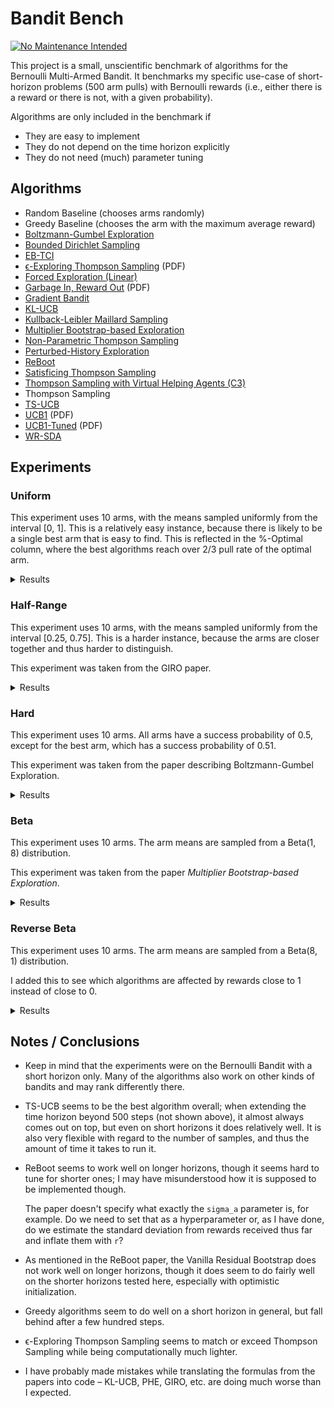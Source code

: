 # Bandit Bench

[![No Maintenance Intended](http://unmaintained.tech/badge.svg)](http://unmaintained.tech/)

This project is a small, unscientific benchmark of algorithms for the Bernoulli
Multi-Armed Bandit. It benchmarks my specific use-case of short-horizon problems
(500 arm pulls) with Bernoulli rewards (i.e., either there is a reward or there
is not, with a given probability).

Algorithms are only included in the benchmark if

- They are easy to implement
- They do not depend on the time horizon explicitly
- They do not need (much) parameter tuning

## Algorithms

- Random Baseline (chooses arms randomly)
- Greedy Baseline (chooses the arm with the maximum average reward)
- [Boltzmann-Gumbel Exploration](https://arxiv.org/abs/1705.10257)
- [Bounded Dirichlet Sampling](https://arxiv.org/abs/2111.09724)
- [EB-TCI](https://arxiv.org/abs/2206.05979)
- [ϵ-Exploring Thompson Sampling](https://proceedings.mlr.press/v202/jin23b/jin23b.pdf) (PDF)
- [Forced Exploration (Linear)](https://arxiv.org/abs/2312.07285)
- [Garbage In, Reward Out](http://proceedings.mlr.press/v97/kveton19a/kveton19a.pdf) (PDF)
- [Gradient Bandit](https://arxiv.org/abs/2402.17235)
- [KL-UCB](https://arxiv.org/abs/1102.2490)
- [Kullback-Leibler Maillard Sampling](https://arxiv.org/abs/2304.14989)
- [Multiplier Bootstrap-based Exploration](https://arxiv.org/abs/2302.01543)
- [Non-Parametric Thompson Sampling](https://proceedings.mlr.press/v117/riou20a.html)
- [Perturbed-History Exploration](https://arxiv.org/abs/1902.10089)
- [ReBoot](https://arxiv.org/abs/2002.08436)
- [Satisficing Thompson Sampling](https://arxiv.org/abs/1704.09028)
- [Thompson Sampling with Virtual Helping Agents (C3)](https://arxiv.org/abs/2209.08197)
- Thompson Sampling
- [TS-UCB](https://arxiv.org/abs/2006.06372)
- [UCB1](https://homes.di.unimi.it/~cesabian/Pubblicazioni/ml-02.pdf) (PDF)
- [UCB1-Tuned](https://homes.di.unimi.it/~cesabian/Pubblicazioni/ml-02.pdf) (PDF)
- [WR-SDA](https://arxiv.org/abs/2010.14323)

## Experiments

### Uniform

This experiment uses 10 arms, with the means sampled uniformly from the interval
[0, 1]. This is a relatively easy instance, because there is likely to be a
single best arm that is easy to find. This is reflected in the %-Optimal column,
where the best algorithms reach over 2/3 pull rate of the optimal arm.

<details>
<summary>Results</summary>

<!-- `> cargo run --release --bin uniform` -->
<!-- BEGIN mdsh -->
| Algorithm                                                   | %-Optimal | Regret (Mean) | Regret (Median Absolute Deviation) |  Time  |
| ----------------------------------------------------------- | --------: | ------------: | ---------------------------------: | :----: |
| Vanilla Residual Bootstrap (init=1)                         |    73.31% |       16.9644 |                             3.0372 | 0.20s  |
| TS-UCB (100 samples)                                        |    72.43% |       17.4061 |                             3.2706 | 64.91s |
| TS-UCB (10 samples)                                         |    72.88% |       17.8546 |                             3.5976 | 6.35s  |
| Vanilla Residual Bootstrap (init=0)                         |    70.53% |       18.4180 |                             2.5125 | 0.20s  |
| ReBoot (r=0.50)                                             |    69.90% |       18.5399 |                             2.5231 | 0.24s  |
| ReBoot (r=0.90)                                             |    70.89% |       19.0026 |                             2.8707 | 0.25s  |
| ReBoot (r=1.00)                                             |    70.75% |       19.6511 |                             2.9337 | 0.25s  |
| Greedy                                                      |    67.48% |       19.7483 |                             2.4973 | 0.14s  |
| TS-UCB (1 sample)                                           |    72.28% |       19.9767 |                             5.3785 | 0.63s  |
| Thompson Sampling with Virtual Helping Agents (Combiner C3) |    63.36% |       21.1298 |                             6.2710 | 24.43s |
| WR-SDA                                                      |    67.66% |       23.8199 |                             5.0460 | 1.61s  |
| Multiplier Bootstrap-based Exploration                      |    67.82% |       26.0614 |                             3.6393 | 6.27s  |
| ReBoot (r=1.50)                                             |    70.37% |       26.4939 |                             3.5531 | 0.26s  |
| ϵ-Exploring Thompson Sampling                               |    64.31% |       27.5471 |                             8.9868 | 0.19s  |
| Thompson Sampling                                           |    67.00% |       28.9445 |                             7.1632 | 0.63s  |
| Satisficing Thompson Sampling (ϵ=0.005)                     |    66.88% |       29.0225 |                             7.0900 | 0.94s  |
| Satisficing Thompson Sampling (ϵ=0.010)                     |    66.49% |       29.3398 |                             6.9895 | 0.94s  |
| KL-UCB                                                      |    67.56% |       29.6893 |                             7.4957 | 7.90s  |
| ReBoot (r=1.70)                                             |    68.47% |       31.4177 |                             3.6511 | 0.26s  |
| UCB1-Tuned                                                  |    62.81% |       31.7769 |                             3.6345 | 0.27s  |
| Non-Parametric Thompson Sampling                            |    64.59% |       33.8504 |                             7.0679 | 4.65s  |
| Bounded Dirichlet Sampling                                  |    64.70% |       34.2376 |                             7.1518 | 2.14s  |
| Satisficing Thompson Sampling (ϵ=0.050)                     |    58.20% |       34.9791 |                             6.9401 | 0.94s  |
| Kullback-Leibler Maillard Sampling                          |    60.53% |       37.5467 |                             8.4138 | 0.62s  |
| Perturbed-History Exploration (a=1.1)                       |    57.78% |       37.8970 |                             5.6488 | 0.82s  |
| Satisficing Thompson Sampling (ϵ=0.100)                     |    44.92% |       44.1840 |                            10.6738 | 0.92s  |
| Garbage In, Reward Out (a=0.10)                             |    57.08% |       44.4496 |                             4.8697 | 0.99s  |
| Tsallis-INF                                                 |    55.26% |       46.5441 |                             5.8549 | 1.11s  |
| Garbage In, Reward Out (a=0.33)                             |    51.88% |       51.5502 |                             5.3784 | 1.26s  |
| EB-TCI                                                      |    42.95% |       56.0202 |                            16.1098 | 0.42s  |
| Perturbed-History Exploration (a=2.1)                       |    48.19% |       56.7164 |                             6.0494 | 1.05s  |
| Garbage In, Reward Out (a=1.00)                             |    43.64% |       66.8026 |                             7.0771 | 1.35s  |
| Boltzmann-Gumbel Exploration                                |    44.52% |       69.1820 |                             6.7076 | 0.41s  |
| UCB1                                                        |    34.84% |       87.3965 |                            10.1205 | 0.19s  |
| Gradient Bandit                                             |    30.56% |      111.1047 |                            17.4381 | 0.45s  |
| Gradient Bandit (with baseline)                             |    31.78% |      114.0673 |                            11.6366 | 0.47s  |
| Forced Exploration                                          |    39.67% |      120.7367 |                            16.8185 | 0.10s  |
| Random                                                      |     9.99% |      205.0580 |                            30.3100 | 0.04s  |
<!-- END mdsh -->

</details>

### Half-Range

This experiment uses 10 arms, with the means sampled uniformly from the interval
\[0.25, 0.75\]. This is a harder instance, because the arms are closer together
and thus harder to distinguish.

This experiment was taken from the GIRO paper.

<details>
<summary>Results</summary>

<!-- `> cargo run --release --bin half_range` -->
<!-- BEGIN mdsh -->
| Algorithm                                                   | %-Optimal | Regret (Mean) | Regret (Median Absolute Deviation) |  Time  |
| ----------------------------------------------------------- | --------: | ------------: | ---------------------------------: | :----: |
| Vanilla Residual Bootstrap (init=1)                         |    45.94% |       24.6010 |                             6.5389 | 0.23s  |
| Thompson Sampling with Virtual Helping Agents (Combiner C3) |    44.83% |       26.7704 |                             8.7872 | 11.49s |
| TS-UCB (100 samples)                                        |    44.83% |       27.4483 |                             6.6267 | 65.62s |
| Vanilla Residual Bootstrap (init=0)                         |    39.98% |       27.7827 |                             9.2352 | 0.21s  |
| ReBoot (r=1.00)                                             |    41.18% |       27.8871 |                             8.3985 | 0.25s  |
| Greedy                                                      |    39.00% |       28.0151 |                             9.7636 | 0.13s  |
| ReBoot (r=0.90)                                             |    40.63% |       28.0172 |                             8.8135 | 0.25s  |
| ReBoot (r=0.50)                                             |    39.52% |       28.0805 |                             9.6491 | 0.22s  |
| TS-UCB (10 samples)                                         |    45.12% |       28.1337 |                             6.0061 | 6.79s  |
| ϵ-Exploring Thompson Sampling                               |    41.08% |       30.8109 |                             9.0357 | 0.17s  |
| Multiplier Bootstrap-based Exploration                      |    42.47% |       30.9818 |                             6.6402 | 5.97s  |
| TS-UCB (1 sample)                                           |    42.42% |       31.6765 |                             6.1443 | 0.65s  |
| ReBoot (r=1.50)                                             |    42.27% |       31.7111 |                             6.1746 | 0.25s  |
| WR-SDA                                                      |    38.17% |       34.3574 |                             7.8687 | 2.55s  |
| ReBoot (r=1.70)                                             |    39.81% |       35.3730 |                             6.1512 | 0.26s  |
| UCB1-Tuned                                                  |    39.23% |       36.0362 |                             5.7070 | 0.27s  |
| Thompson Sampling                                           |    35.68% |       40.6934 |                             7.4756 | 0.66s  |
| Satisficing Thompson Sampling (ϵ=0.005)                     |    35.61% |       40.7462 |                             7.4738 | 0.91s  |
| Satisficing Thompson Sampling (ϵ=0.010)                     |    35.54% |       40.8342 |                             7.6058 | 0.83s  |
| Perturbed-History Exploration (a=1.1)                       |    34.15% |       42.4480 |                             7.6337 | 0.85s  |
| KL-UCB                                                      |    35.22% |       42.8549 |                             6.2878 | 7.84s  |
| EB-TCI                                                      |    30.68% |       43.1680 |                             8.8295 | 0.36s  |
| Satisficing Thompson Sampling (ϵ=0.050)                     |    33.15% |       43.2663 |                             8.0491 | 0.84s  |
| Non-Parametric Thompson Sampling                            |    33.66% |       43.8953 |                             7.4578 | 4.53s  |
| Bounded Dirichlet Sampling                                  |    33.37% |       44.9539 |                             7.9732 | 2.58s  |
| Garbage In, Reward Out (a=0.10)                             |    32.82% |       44.9909 |                             7.5012 | 1.00s  |
| Tsallis-INF                                                 |    33.02% |       45.9683 |                             8.4113 | 1.06s  |
| Kullback-Leibler Maillard Sampling                          |    30.15% |       48.1212 |                             8.2677 | 0.63s  |
| Satisficing Thompson Sampling (ϵ=0.100)                     |    27.97% |       48.1233 |                            10.0095 | 0.90s  |
| Garbage In, Reward Out (a=0.33)                             |    30.19% |       49.2192 |                             8.0236 | 1.06s  |
| Perturbed-History Exploration (a=2.1)                       |    28.34% |       52.5133 |                             8.3130 | 0.97s  |
| Garbage In, Reward Out (a=1.00)                             |    25.47% |       58.0660 |                             8.8999 | 1.14s  |
| Boltzmann-Gumbel Exploration                                |    25.93% |       58.3994 |                             8.7698 | 0.37s  |
| Forced Exploration                                          |    27.38% |       65.0601 |                             9.4003 | 0.09s  |
| UCB1                                                        |    20.65% |       68.4993 |                            10.1090 | 0.19s  |
| Gradient Bandit                                             |    19.16% |       75.6775 |                            12.1688 | 0.40s  |
| Gradient Bandit (with baseline)                             |    18.70% |       77.4743 |                            10.5750 | 0.44s  |
| Random                                                      |     9.99% |      102.5290 |                            15.1550 | 0.03s  |
<!-- END mdsh -->

</details>

### Hard

This experiment uses 10 arms. All arms have a success probability of 0.5, except
for the best arm, which has a success probability of 0.51.

This experiment was taken from the paper describing Boltzmann-Gumbel Exploration.

<details>
<summary>Results</summary>

<!-- `> cargo run --release --bin hard` -->
<!-- BEGIN mdsh -->
| Algorithm                                                   | %-Optimal | Regret (Mean) | Regret (Median Absolute Deviation) |  Time  |
| ----------------------------------------------------------- | --------: | ------------: | ---------------------------------: | :----: |
| Greedy                                                      |    16.72% |        4.1640 |                             0.1100 | 0.13s  |
| Vanilla Residual Bootstrap (init=0)                         |    14.09% |        4.2955 |                             0.1100 | 0.20s  |
| ϵ-Exploring Thompson Sampling                               |    13.51% |        4.3245 |                             0.1100 | 0.20s  |
| ReBoot (r=0.50)                                             |    13.12% |        4.3439 |                             0.1200 | 0.26s  |
| Forced Exploration                                          |    13.03% |        4.3486 |                             0.1900 | 0.10s  |
| Vanilla Residual Bootstrap (init=1)                         |    12.84% |        4.3578 |                             0.1700 | 0.23s  |
| ReBoot (r=0.90)                                             |    12.64% |        4.3682 |                             0.1300 | 0.23s  |
| ReBoot (r=1.00)                                             |    12.48% |        4.3759 |                             0.1400 | 0.25s  |
| TS-UCB (100 samples)                                        |    12.05% |        4.3973 |                             0.2500 | 65.87s |
| ReBoot (r=1.50)                                             |    11.56% |        4.4222 |                             0.2400 | 0.25s  |
| EB-TCI                                                      |    11.55% |        4.4225 |                             0.4400 | 0.41s  |
| TS-UCB (10 samples)                                         |    11.55% |        4.4227 |                             0.2400 | 6.84s  |
| Multiplier Bootstrap-based Exploration                      |    11.47% |        4.4263 |                             0.2500 | 5.95s  |
| Thompson Sampling with Virtual Helping Agents (Combiner C3) |    11.45% |        4.4273 |                             0.2600 | 4.70s  |
| WR-SDA                                                      |    11.45% |        4.4275 |                             0.3200 | 1.82s  |
| ReBoot (r=1.70)                                             |    11.28% |        4.4361 |                             0.3300 | 0.26s  |
| TS-UCB (1 sample)                                           |    11.21% |        4.4394 |                             0.4300 | 0.72s  |
| Satisficing Thompson Sampling (ϵ=0.010)                     |    11.17% |        4.4414 |                             0.4200 | 0.95s  |
| Satisficing Thompson Sampling (ϵ=0.005)                     |    11.16% |        4.4418 |                             0.4100 | 0.95s  |
| Non-Parametric Thompson Sampling                            |    11.16% |        4.4418 |                             0.4000 | 4.46s  |
| Perturbed-History Exploration (a=1.1)                       |    11.15% |        4.4425 |                             0.4200 | 1.00s  |
| Garbage In, Reward Out (a=0.10)                             |    11.15% |        4.4426 |                             0.4100 | 1.22s  |
| Thompson Sampling                                           |    11.15% |        4.4427 |                             0.4200 | 0.64s  |
| Satisficing Thompson Sampling (ϵ=0.050)                     |    11.07% |        4.4464 |                             0.4000 | 0.97s  |
| Garbage In, Reward Out (a=0.33)                             |    11.05% |        4.4477 |                             0.3800 | 1.25s  |
| Tsallis-INF                                                 |    11.04% |        4.4482 |                             0.2700 | 1.05s  |
| KL-UCB                                                      |    11.02% |        4.4490 |                             0.2300 | 7.85s  |
| Kullback-Leibler Maillard Sampling                          |    10.93% |        4.4533 |                             0.3400 | 0.65s  |
| Perturbed-History Exploration (a=2.1)                       |    10.92% |        4.4539 |                             0.3300 | 1.16s  |
| Bounded Dirichlet Sampling                                  |    10.86% |        4.4572 |                             0.2900 | 2.42s  |
| UCB1-Tuned                                                  |    10.76% |        4.4620 |                             0.4400 | 0.27s  |
| Garbage In, Reward Out (a=1.00)                             |    10.69% |        4.4656 |                             0.2600 | 1.31s  |
| Boltzmann-Gumbel Exploration                                |    10.68% |        4.4660 |                             0.2600 | 0.40s  |
| Satisficing Thompson Sampling (ϵ=0.100)                     |    10.68% |        4.4661 |                             0.3100 | 1.02s  |
| UCB1                                                        |    10.24% |        4.4880 |                             0.1600 | 0.16s  |
| Gradient Bandit (with baseline)                             |    10.20% |        4.4899 |                             0.1100 | 0.46s  |
| Gradient Bandit                                             |    10.18% |        4.4908 |                             0.1300 | 0.42s  |
| Random                                                      |     9.98% |        4.5009 |                             0.0500 | 0.03s  |
<!-- END mdsh -->

</details>

### Beta

This experiment uses 10 arms. The arm means are sampled from a Beta(1, 8) distribution.

This experiment was taken from the paper *Multiplier Bootstrap-based Exploration*.

<details>
<summary>Results</summary>

<!-- `> cargo run --release --bin beta` -->
<!-- BEGIN mdsh -->
| Algorithm                                                   | %-Optimal | Regret (Mean) | Regret (Median Absolute Deviation) |  Time  |
| ----------------------------------------------------------- | --------: | ------------: | ---------------------------------: | :----: |
| Vanilla Residual Bootstrap (init=1)                         |    56.71% |       22.3221 |                             4.6914 | 0.21s  |
| ReBoot (r=1.00)                                             |    55.00% |       22.7015 |                             5.7422 | 0.24s  |
| ReBoot (r=0.90)                                             |    53.45% |       23.1910 |                             6.5038 | 0.23s  |
| Thompson Sampling with Virtual Helping Agents (Combiner C3) |    56.91% |       23.2902 |                             7.1493 | 17.91s |
| TS-UCB (100 samples)                                        |    56.19% |       25.1924 |                             4.4774 | 69.03s |
| ReBoot (r=1.50)                                             |    55.33% |       25.5983 |                             4.8770 | 0.24s  |
| Multiplier Bootstrap-based Exploration                      |    54.92% |       25.7531 |                             5.7460 | 5.99s  |
| TS-UCB (10 samples)                                         |    54.99% |       26.7554 |                             4.4802 | 6.38s  |
| ReBoot (r=1.70)                                             |    54.15% |       27.8226 |                             5.3817 | 0.24s  |
| TS-UCB (1 sample)                                           |    52.72% |       29.8275 |                             5.0292 | 0.75s  |
| ReBoot (r=0.50)                                             |    44.19% |       30.2711 |                            12.3522 | 0.24s  |
| ϵ-Exploring Thompson Sampling                               |    44.70% |       33.6912 |                            12.4300 | 0.17s  |
| UCB1-Tuned                                                  |    48.78% |       34.1720 |                             5.7265 | 0.28s  |
| Garbage In, Reward Out (a=0.10)                             |    46.27% |       36.5880 |                             6.6192 | 0.91s  |
| Satisficing Thompson Sampling (ϵ=0.005)                     |    45.53% |       38.0235 |                             6.6411 | 0.89s  |
| Thompson Sampling                                           |    45.50% |       38.0338 |                             6.6413 | 0.74s  |
| Satisficing Thompson Sampling (ϵ=0.010)                     |    45.41% |       38.1336 |                             6.6271 | 0.97s  |
| KL-UCB                                                      |    45.13% |       38.3085 |                             5.9510 | 7.59s  |
| Vanilla Residual Bootstrap (init=0)                         |    38.13% |       39.3544 |                            19.2688 | 0.20s  |
| Non-Parametric Thompson Sampling                            |    44.28% |       39.6896 |                             6.8661 | 4.33s  |
| Greedy                                                      |    37.36% |       39.9645 |                            20.3130 | 0.13s  |
| Bounded Dirichlet Sampling                                  |    44.03% |       40.2371 |                             6.7909 | 2.48s  |
| WR-SDA                                                      |    37.82% |       40.8505 |                            18.3470 | 2.88s  |
| Satisficing Thompson Sampling (ϵ=0.050)                     |    41.92% |       41.3247 |                             7.3104 | 0.92s  |
| Kullback-Leibler Maillard Sampling                          |    41.32% |       41.7427 |                             7.4157 | 0.60s  |
| Perturbed-History Exploration (a=1.1)                       |    41.26% |       43.0633 |                             7.6161 | 0.91s  |
| Garbage In, Reward Out (a=0.33)                             |    38.72% |       46.2679 |                             7.9517 | 1.02s  |
| Satisficing Thompson Sampling (ϵ=0.100)                     |    33.92% |       48.8980 |                             9.5939 | 0.98s  |
| Perturbed-History Exploration (a=2.1)                       |    33.06% |       54.2431 |                             9.6641 | 1.02s  |
| Tsallis-INF                                                 |    32.65% |       55.1568 |                            11.1605 | 1.12s  |
| Forced Exploration                                          |    33.93% |       58.8258 |                            16.0080 | 0.09s  |
| EB-TCI                                                      |    24.85% |       58.9761 |                            22.9968 | 0.34s  |
| Garbage In, Reward Out (a=1.00)                             |    29.74% |       58.9955 |                            11.3563 | 1.17s  |
| Boltzmann-Gumbel Exploration                                |    30.21% |       59.0762 |                            11.4529 | 0.37s  |
| UCB1                                                        |    22.44% |       70.4627 |                            16.8609 | 0.19s  |
| Gradient Bandit                                             |    20.43% |       75.0125 |                            17.3070 | 0.43s  |
| Gradient Bandit (with baseline)                             |    20.06% |       75.7085 |                            17.5892 | 0.42s  |
| Random                                                      |     9.99% |       94.2791 |                            25.9206 | 0.04s  |
<!-- END mdsh -->

</details>

### Reverse Beta

This experiment uses 10 arms. The arm means are sampled from a Beta(8, 1) distribution.

I added this to see which algorithms are affected by rewards close to 1 instead of close to 0.

<details>
<summary>Results</summary>

<!-- `> cargo run --release --bin reverse_beta` -->
<!-- BEGIN mdsh -->
| Algorithm                                                   | %-Optimal | Regret (Mean) | Regret (Median Absolute Deviation) |  Time  |
| ----------------------------------------------------------- | --------: | ------------: | ---------------------------------: | :----: |
| TS-UCB (100 samples)                                        |    58.71% |        7.4481 |                             2.1886 | 66.62s |
| TS-UCB (10 samples)                                         |    57.79% |        7.8999 |                             1.9148 | 6.36s  |
| TS-UCB (1 sample)                                           |    57.53% |        8.3487 |                             1.7839 | 0.69s  |
| Vanilla Residual Bootstrap (init=1)                         |    54.29% |        8.6730 |                             1.5690 | 0.23s  |
| ReBoot (r=0.50)                                             |    53.85% |        8.7544 |                             1.5784 | 0.23s  |
| Vanilla Residual Bootstrap (init=0)                         |    53.82% |        8.7563 |                             1.5834 | 0.23s  |
| ReBoot (r=0.90)                                             |    54.52% |        8.8017 |                             1.5919 | 0.26s  |
| Greedy                                                      |    53.46% |        8.8426 |                             1.5877 | 0.13s  |
| ReBoot (r=1.00)                                             |    54.58% |        8.9873 |                             1.6223 | 0.25s  |
| WR-SDA                                                      |    52.20% |       10.4022 |                             2.8202 | 0.97s  |
| ϵ-Exploring Thompson Sampling                               |    44.32% |       11.1621 |                             4.2373 | 0.18s  |
| KL-UCB                                                      |    51.72% |       11.7599 |                             3.6028 | 6.71s  |
| Thompson Sampling                                           |    48.36% |       12.6305 |                             2.8003 | 0.83s  |
| Thompson Sampling with Virtual Helping Agents (Combiner C3) |    36.88% |       12.6832 |                             4.2582 | 14.05s |
| ReBoot (r=1.50)                                             |    50.83% |       12.6931 |                             2.2936 | 0.23s  |
| Satisficing Thompson Sampling (ϵ=0.005)                     |    48.28% |       12.7174 |                             2.8361 | 0.90s  |
| Satisficing Thompson Sampling (ϵ=0.010)                     |    46.43% |       13.2106 |                             2.8578 | 1.03s  |
| Non-Parametric Thompson Sampling                            |    47.42% |       13.7743 |                             4.3390 | 4.67s  |
| Bounded Dirichlet Sampling                                  |    45.50% |       14.7444 |                             4.6974 | 2.17s  |
| ReBoot (r=1.70)                                             |    48.26% |       14.9293 |                             2.5980 | 0.23s  |
| Kullback-Leibler Maillard Sampling                          |    43.49% |       15.3254 |                             5.1663 | 0.58s  |
| Multiplier Bootstrap-based Exploration                      |    37.02% |       17.2756 |                             2.6160 | 6.24s  |
| Satisficing Thompson Sampling (ϵ=0.050)                     |    27.59% |       18.2837 |                             5.3096 | 1.02s  |
| EB-TCI                                                      |    35.83% |       20.0130 |                             5.2114 | 0.37s  |
| UCB1-Tuned                                                  |    25.26% |       23.1257 |                             3.4924 | 0.32s  |
| Tsallis-INF                                                 |    26.49% |       23.5590 |                             4.3226 | 0.98s  |
| Satisficing Thompson Sampling (ϵ=0.100)                     |    17.38% |       25.0755 |                             9.0207 | 1.01s  |
| Perturbed-History Exploration (a=1.1)                       |    24.23% |       25.1162 |                             4.2813 | 0.92s  |
| Garbage In, Reward Out (a=0.10)                             |    25.73% |       25.2640 |                             4.0182 | 0.99s  |
| Garbage In, Reward Out (a=0.33)                             |    21.04% |       28.6989 |                             4.8275 | 1.41s  |
| Forced Exploration                                          |    31.25% |       30.1683 |                             5.7161 | 0.10s  |
| Perturbed-History Exploration (a=2.1)                       |    18.80% |       30.7373 |                             5.2197 | 1.06s  |
| Garbage In, Reward Out (a=1.00)                             |    17.31% |       32.8438 |                             5.6154 | 1.26s  |
| Boltzmann-Gumbel Exploration                                |    17.50% |       33.1221 |                             5.5971 | 0.43s  |
| UCB1                                                        |    14.58% |       36.5304 |                             6.3337 | 0.18s  |
| Gradient Bandit                                             |    13.75% |       39.9529 |                             8.1144 | 0.46s  |
| Gradient Bandit (with baseline)                             |    13.20% |       41.3526 |                             7.4311 | 0.46s  |
| Random                                                      |     9.97% |       49.8281 |                             9.9126 | 0.04s  |
<!-- END mdsh -->

</details>

## Notes / Conclusions

- Keep in mind that the experiments were on the Bernoulli Bandit with a short
  horizon only. Many of the algorithms also work on other kinds of bandits and
  may rank differently there.

- TS-UCB seems to be the best algorithm overall; when extending the time horizon
  beyond 500 steps (not shown above), it almost always comes out on top, but
  even on short horizons it does relatively well. It is also very flexible with
  regard to the number of samples, and thus the amount of time it takes to run it.

- ReBoot seems to work well on longer horizons, though it seems hard to tune
  for shorter ones; I may have misunderstood how it is supposed to be implemented
  though.

  The paper doesn't specify what exactly the `sigma_a` parameter is, for
  example. Do we need to set that as a hyperparameter or, as I have done, do we
  estimate the standard deviation from rewards received thus far and inflate
  them with `r`?

- As mentioned in the ReBoot paper, the Vanilla Residual Bootstrap does not work
  well on longer horizons, though it does seem to do fairly well on the shorter
  horizons tested here, especially with optimistic initialization.

- Greedy algorithms seem to do well on a short horizon in general, but fall
  behind after a few hundred steps.

- ϵ-Exploring Thompson Sampling seems to match or exceed Thompson Sampling
  while being computationally much lighter.

- I have probably made mistakes while translating the formulas from the papers
  into code – KL-UCB, PHE, GIRO, etc. are doing much worse than I expected.
